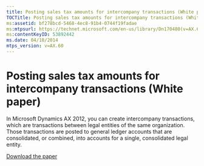 ```yaml
---
title: Posting sales tax amounts for intercompany transactions (White paper)
TOCTitle: Posting sales tax amounts for intercompany transactions (White paper)
ms:assetid: bf278bcd-5468-4ec8-91b4-0744f19fadae
ms:mtpsurl: https://technet.microsoft.com/en-us/library/Dn170480(v=AX.60)
ms:contentKeyID: 53892442
ms.date: 04/18/2014
mtps_version: v=AX.60
---
```


# Posting sales tax amounts for intercompany transactions (White paper) 


In Microsoft Dynamics AX 2012, you can create intercompany transactions, which are transactions between legal entities of the same organization. Those transactions are posted to general ledger accounts that are consolidated, or combined, into accounts for a single, consolidated legal entity.

[Download the paper](http://go.microsoft.com/fwlink/?linkid=280023%26clcid=0x409)

  


